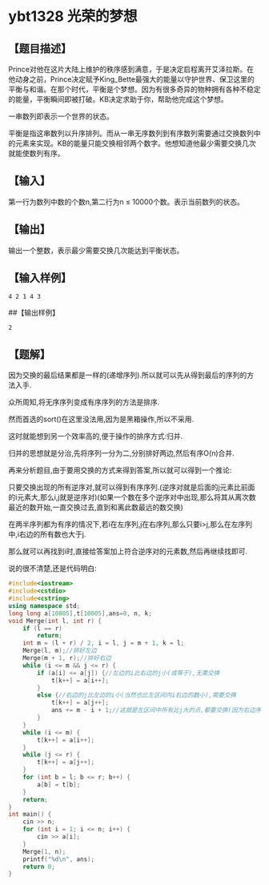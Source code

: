 # ybt1328 光荣的梦想

## 【题目描述】

Prince对他在这片大陆上维护的秩序感到满意，于是决定启程离开艾泽拉斯。在他动身之前，Prince决定赋予King_Bette最强大的能量以守护世界、保卫这里的平衡与和谐。在那个时代，平衡是个梦想。因为有很多奇异的物种拥有各种不稳定的能量，平衡瞬间即被打破。KB决定求助于你，帮助他完成这个梦想。

一串数列即表示一个世界的状态。

平衡是指这串数列以升序排列。而从一串无序数列到有序数列需要通过交换数列中的元素来实现。KB的能量只能交换相邻两个数字。他想知道他最少需要交换几次就能使数列有序。

## 【输入】

第一行为数列中数的个数n,第二行为n ≤ 10000个数。表示当前数列的状态。

## 【输出】

输出一个整数，表示最少需要交换几次能达到平衡状态。

## 【输入样例】

```
4 2 1 4 3
```

##【输出样例】

```
2
```

## 【题解】

因为交换的最后结果都是一样的(递增序列).所以就可以先从得到最后的序列的方法入手.

众所周知,将无序序列变成有序序列的方法是排序.

然而首选的sort()在这里没法用,因为是黑箱操作,所以不采用.

这时就能想到另一个效率高的,便于操作的排序方式:归并.

归并的思想就是分治,先将序列一分为二,分别排好两边,然后有序O(n)合并.

再来分析题目,由于要用交换的方式来得到答案,所以就可以得到一个推论:

只要交换出现的所有逆序对,就可以得到有序序列.(逆序对就是后面的j元素比前面的i元素大,那么i,j就是逆序对)(如果一个数在多个逆序对中出现,那么将其从离次数最近的数开始,一直交换过去,直到和离此数最远的数交换)

在两半序列都为有序的情况下,若i在左序列,j在右序列,那么只要i>j,那么在左序列中,i右边的所有数也大于j.

那么就可以再找到i时,直接给答案加上符合逆序对的元素数,然后再继续找即可.

说的很不清楚,还是代码明白:

```c++
#include<iostream>
#include<cstdio>
#include<cstring>
using namespace std;
long long a[10005],t[10005],ans=0, n, k;
void Merge(int l, int r) {
	if (l == r)
		return;
	int m = (l + r) / 2, i = l, j = m + 1, k = l;
	Merge(l, m);//排好左边
	Merge(m + 1, r);//排好右边
	while (i <= m && j <= r) {
		if (a[i] <= a[j]) {//左边的i比右边的j小(或等于),无需交换
			t[k++] = a[i++];
		}
		else {//右边的j比左边的i小(当然也比左区间内i右边的数小),需要交换
			t[k++] = a[j++];
			ans += m - i + 1;//这就是左区间中所有比j大的点,都要交换(因为右边序列是此时有序的,所以右边序列)
		}
	}
	while (i <= m) {
		t[k++] = a[i++];
	}
	while (j <= r) {
		t[k++] = a[j++];
	}
	for (int b = l; b <= r; b++) {
		a[b] = t[b];
	}
	return;
}
int main() {
	cin >> n;
	for (int i = 1; i <= n; i++) {
		cin >> a[i];
	}
	Merge(1, n);
	printf("%d\n", ans);
	return 0;
}
```

